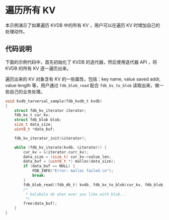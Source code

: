 # 遍历所有 KV 

本示例演示了如果遍历 KVDB 中的所有 KV ，用户可以在遍历 KV 时增加自己的处理动作。

## 代码说明

下面的示例代码中，首先初始化了 KVDB 的迭代器，然后使用迭代器 API ，将 KVDB 的所有 KV 逐一遍历出来。

遍历出来的 KV 对象含有 KV 的一些属性，包括：key name, value saved addr, value length 等，用户通过 `fdb_blob_read` 配合 `fdb_kv_to_blob` 读取出来，做一些自己的业务处理。

```C
void kvdb_tarversal_sample(fdb_kvdb_t kvdb)
{
    struct fdb_kv_iterator iterator;
    fdb_kv_t cur_kv;
    struct fdb_blob blob;
    size_t data_size;
    uint8_t *data_buf;

    fdb_kv_iterator_init(&iterator);

    while (fdb_kv_iterate(kvdb, &iterator)) {
        cur_kv = &(iterator.curr_kv);
        data_size = (size_t) cur_kv->value_len;
        data_buf = (uint8_t *) malloc(data_size);
        if (data_buf == NULL) {
            FDB_INFO("Error: malloc failed.\n");
            break;
        }
        fdb_blob_read((fdb_db_t) kvdb, fdb_kv_to_blob(cur_kv, fdb_blob_make(&blob, data_buf, data_size)));
        /*
         * balabala do what ever you like with blob...
         */
        free(data_buf);
    }
}
```

